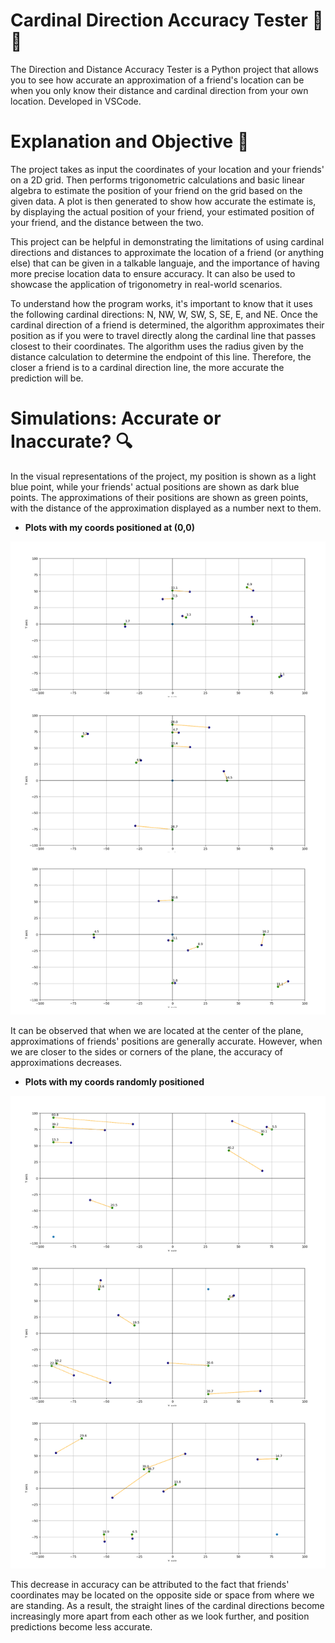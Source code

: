 # Cardinal Direction Accuracy Tester 📐🧭

The Direction and Distance Accuracy Tester is a Python project that allows you to see how accurate an approximation of a friend's location can be when you only know their distance and cardinal direction from your own location. Developed in VSCode.

# Explanation and Objective 🎯

The project takes as input the coordinates of your location and your friends' on a 2D grid. Then performs trigonometric calculations and basic linear algebra to estimate the position of your friend on the grid based on the given data. A plot is then generated to show how accurate the estimate is, by displaying the actual position of your friend, your estimated position of your friend, and the distance between the two.   

This project can be helpful in demonstrating the limitations of using cardinal directions and distances to approximate the location of a friend (or anything else) that can be given in a talkable languaje, and the importance of having more precise location data to ensure accuracy. It can also be used to showcase the application of trigonometry in real-world scenarios.  

To understand how the program works, it's important to know that it uses the following cardinal directions: N, NW, W, SW, S, SE, E, and NE. Once the cardinal direction of a friend is determined, the algorithm approximates their position as if you were to travel directly along the cardinal line that passes closest to their coordinates. The algorithm uses the radius given by the distance calculation to determine the endpoint of this line. Therefore, the closer a friend is to a cardinal direction line, the more accurate the prediction will be.

# Simulations: Accurate or Inaccurate? 🔍
In the visual representations of the project, my position is shown as a light blue point, while your friends' actual positions are shown as dark blue points. The approximations of their positions are shown as green points, with the distance of the approximation displayed as a number next to them.

- **Plots with my coords positioned at (0,0)**  

![plot1](plots/pic1.jpg)  

It can be observed that when we are located at the center of the plane, approximations of friends' positions are generally accurate. However, when we are closer to the sides or corners of the plane, the accuracy of approximations decreases.

- **Plots with my coords randomly positioned**  

![plot1](plots/pic2.jpg)  

This decrease in accuracy can be attributed to the fact that friends' coordinates may be located on the opposite side or space from where we are standing. As a result, the straight lines of the cardinal directions become increasingly more apart from each other as we look further, and position predictions become less accurate.
